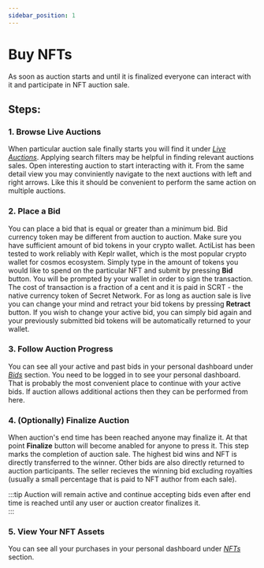 ```yaml
---
sidebar_position: 1
---
```


# Buy NFTs

As soon as auction starts and until it is finalized everyone can interact with it and participate in NFT auction sale.
## Steps:
### 1. Browse Live Auctions
When particular auction sale finally starts you will find it under *<a href="https://test.actilist.io/auctions/active" target="_blank">Live Auctions</a>*. Applying search filters may be helpful in finding relevant auctions sales. Open interesting auction to start interacting with it. From the same detail view you may conviniently navigate to the next auctions with left and right arrows. Like this it should be convenient to perform the same action on multiple auctions.  

### 2. Place a Bid

You can place a bid that is equal or greater than a minimum bid. Bid currency token may be different from auction to auction. Make sure you have sufficient amount of bid tokens in your crypto wallet. ActiList has been tested to work reliably with Keplr wallet, which is the most popular crypto wallet for cosmos ecosystem. Simply type in the amount of tokens you would like to spend on the particular NFT and submit by pressing **Bid** button. You will be prompted by your wallet in order to sign the transaction. The cost of transaction is a fraction of a cent and it is paid in SCRT - the native currency token of Secret Network. For as long as auction sale is live you can change your mind and retract your bid tokens by pressing **Retract** button. If you wish to change your active bid, you can simply bid again and your previously submitted bid tokens will be automatically returned to your wallet.

### 3. Follow Auction Progress
You can see all your active and past bids in your personal dashboard under *<a href="https://test.actilist.io/dashboard/my-bids" target="_blank">Bids</a>* section. You need to be logged in to see your personal dashboard. That is probably the most convenient place to continue with your active bids. If auction allows additional actions then they can be performed from here.

### 4. (Optionally) Finalize Auction
When auction's end time has been reached anyone may finalize it. At that point **Finalize** button will become anabled for anyone to press it. This step marks the completion of auction sale. The highest bid wins and NFT is directly transferred to the winner. Other bids are also directly returned to auction participants. The seller recieves the winning bid excluding royalties (usually a small percentage that is paid to NFT author from each sale). 

:::tip
Auction will remain active and continue accepting bids even after end time is reached until any user or auction creator finalizes it.   
:::
### 5. View Your NFT Assets
You can see all your purchases in your personal dashboard under *<a href="https://test.actilist.io/dashboard/collections" target="_blank">NFTs</a>* section.
